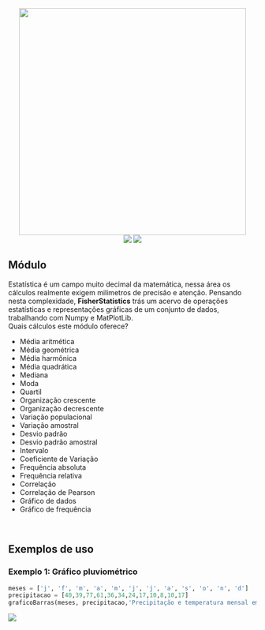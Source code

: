 <div align="center">
<img width=460px src='https://user-images.githubusercontent.com/110111018/267866057-56f1bf60-7067-4b36-813e-9a9bfc4b9e94.png'>
<br>
<img src="https://img.shields.io/github/license/lulu-ancacio/numbersOf?style=plastic">
<img src="http://img.shields.io/static/v1?label=language&message=python&color=rgb(0, 154, 69)&style=plastic">
</div>

<h2>Módulo</h2>
<p>
Estatística é um campo muito decimal da matemática, nessa área os cálculos realmente exigem milimetros de precisão e atenção. Pensando nesta complexidade, <strong>FisherStatistics</strong> trás um acervo de operações estatísticas e representações gráficas de um conjunto de dados, trabalhando com Numpy e MatPlotLib.
<br>
Quais cálculos este módulo oferece?
<ul>
<li>Média aritmética</li>
<li>Média geométrica</li>
<li>Média harmônica</li>
<li>Média quadrática</li>
<li>Mediana</li>
<li>Moda</li>
<li>Quartil</li>
<li>Organização crescente</li>
<li>Organização decrescente</li>
<li>Variação populacional</li>
<li>Variação amostral</li>
<li>Desvio padrão</li>
<li>Desvio padrão amostral</li>
<li>Intervalo</li>
<li>Coeficiente de Variação</li>
<li>Frequência absoluta</li>
<li>Frequência relativa</li>
<li>Correlação</li>
<li>Correlação de Pearson</li>
<li>Gráfico de dados</li>
<li>Gráfico de frequência</li>
</ul>
</p>

<br>

<h2>Exemplos de uso</h2>
  <p>
    <h3>Exemplo 1: Gráfico pluviométrico</h3>
  </p>
  
```python
meses = ['j', 'f', 'm', 'a', 'm', 'j', 'j', 'a', 's', 'o', 'n', 'd']
precipitacao = [40,39,77,61,36,34,24,17,10,8,10,17]
graficoBarras(meses, precipitacao,'Precipitação e temperatura mensal em São Paulo - SP (2022)','Mês', 'Pluviosidade (mm)')
```

 <p>
    <img src='https://user-images.githubusercontent.com/110111018/268430811-a32a7035-e2e1-4f74-89fa-420c3786ce31.png'>
  </p>
